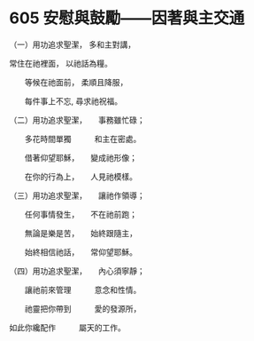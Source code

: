 # 605 安慰與鼓勵——因著與主交通

（一）用功追求聖潔， 多和主對講，

常住在祂裡面， 以祂話為糧。

　　等候在祂面前， 柔順且降服，

　　每件事上不忘, 尋求祂祝福。

（二）用功追求聖潔，　　事務雖忙碌；

　　多花時間單獨　　　和主在密處。

　　借著仰望耶穌，　　變成祂形像；

　　在你的行為上，　　人見祂模樣。

（三）用功追求聖潔，　　讓祂作領導；

　　任何事情發生，　　不在祂前跑；

　　無論是樂是苦，　　始終跟隨主，

　　始終相信祂話，　　常仰望耶穌。

（四）用功追求聖潔，　　內心須寧靜；

　　讓祂前來管理　　　意念和性情。

　　祂靈把你帶到　　　愛的發源所，

如此你纔配作　　　屬天的工作。

